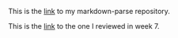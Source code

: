 This is the [link](https://github.com/kec020/markdown-parser) to my markdown-parse repository.

This is the [link](https://github.com/hahacen/markdown-parser) to the one I reviewed in week 7.

